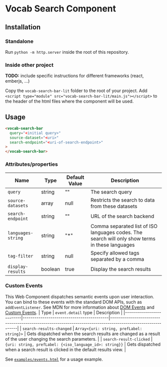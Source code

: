 # Vocab Search Component

## Installation

### Standalone

Run `python -m http.server` inside the root of this repository.

### Inside other project

**TODO:** include specific instructions for different frameworks (react, emberjs, ...)

Copy the `vocab-search-bar-lit` folder to the root of your project. Add `<script type="module" src="vocab-search-bar-lit/main.js"></script>` to the header of the html files where the component will be used.

## Usage

```html
<vocab-search-bar
  query="<initial query>"
  source-dataset="<uri>"
  search-endpoint="<uri-of-search-endpoint>"
>
</vocab-search-bar>
```

### Attributes/properties

| Name               | Type    | Default Value | Description                                                                                     |
| ------------------ | ------- | ------------- | ----------------------------------------------------------------------------------------------- |
| `query`            | string  | ""            | The search query                                                                                |
| `source-datasets`  | array   | null          | Restricts the search to data from these datasets                                                |
| `search-endpoint`  | string  | ""            | URL of the search backend                                                                       |
| `languages-string` | string  | "\*"          | Comma separated list of ISO languages codes. The search will only show terms in these languages |
| `tag-filter`       | string  | null          | Specify allowed tags separated by a comma                                                       |
| `display-results`  | boolean | true          | Display the search results                                                                      |

### Custom Events

This Web Component dispatches semantic events upon user interaction. You can bind to these events with the standard DOM APIs, such as `addEventListener`. See MDN for more information about [DOM Events](https://developer.mozilla.org/en-US/docs/Web/Events) and [Custom Events](https://developer.mozilla.org/en-US/docs/Web/API/CustomEvent/CustomEvent).
| Type | `event.detail` type | Description |
|--------------------------|-------------------------------------------|-------------------------------------------------------------------------------------------------------------|
| `search-results-changed` | `Array<{uri: string, prefLabel: string}>` | Gets dispatched when the search results are changed as a result of the user changing the search parameters. |
| `search-result-clicked` | `{uri: string, prefLabel: {<iso_language_id>: string}}` | Gets dispatched when a search result is clicked in the default results view. |

See [`examples/events.html`](https://github.com/vlizBE/vocabserver-webcomponent/blob/main/examples/events.html) for a usage example.
